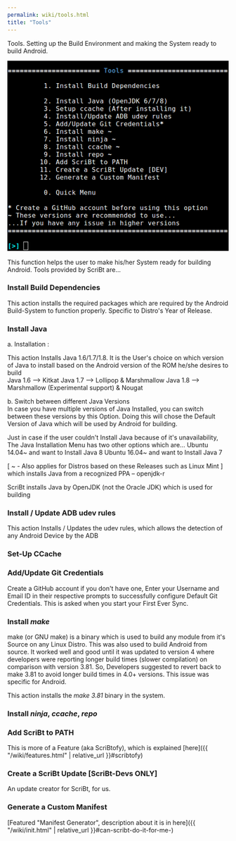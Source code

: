 ```yaml
---
permalink: wiki/tools.html
title: "Tools"
---
```


Tools. Setting up the Build Environment and making the System ready to build Android.  

![Tools](https://github.com/ScriBt/images/raw/master/Tools.png)

This function helps the user to make his/her System ready for building Android. Tools provided by ScriBt are...  

### Install Build Dependencies  

This action installs the required packages which are required by the Android Build-System to function properly. Specific to Distro's Year of Release.  

### Install Java  

a. Installation :  

This action Installs Java 1.6/1.7/1.8. It is the User's choice on which version of Java to install based on the Android version of the ROM he/she desires to build  
Java 1.6 –> Kitkat
Java 1.7 –> Lollipop & Marshmallow
Java 1.8 –> Marshmallow (Experimental support) & Nougat

b. Switch between different Java Versions  
In case you have multiple versions of Java Installed, you can switch between these versions by this Option. Doing this will chose the Default Version of Java which will be used by Android for building.

Just in case if the user couldn't Install Java because of it's unavailability, The Java Installation Menu has two other options which are...
Ubuntu 14.04~ and want to Install Java 8
Ubuntu 16.04~ and want to Install Java 7

[ ~ - Also applies for Distros based on these Releases such as Linux Mint ]
which installs Java from a recognized PPA – openjdk-r

ScriBt installs Java by OpenJDK (not the Oracle JDK) which is used for building

### Install / Update ADB udev rules  

This action Installs / Updates the udev rules, which allows the detection of any Android Device by the ADB

### Set-Up CCache  

### Add/Update Git Credentials  

Create a GitHub account if you don't have one, Enter your Username and Email ID in their respective prompts to successfully configure Default Git Credentials.
This is asked when you start your First Ever Sync.

### Install _make_

make (or GNU make) is a binary which is used to build any module from it's Source on any Linux Distro.
This was also used to build Android from source. It worked well and good until it was updated to version 4 where developers were reporting longer build times (slower compilation) on comparison with version 3.81.
So, Developers suggested to revert back to make 3.81 to avoid longer build times in 4.0+ versions. This issue was specific for Android.

This action installs the _make 3.81_ binary in the system.

### Install _ninja_, _ccache_, _repo_

### Add ScriBt to PATH

This is more of a Feature (aka ScriBtofy), which is explained [here]({{ "/wiki/features.html" | relative_url }}#scribtofy)  

### Create a ScriBt Update [ScriBt-Devs ONLY]

An update creator for ScriBt, for us.

### Generate a Custom Manifest

[Featured "Manifest Generator", description about it is in here]({{ "/wiki/init.html" | relative_url }}#can-scribt-do-it-for-me-)
